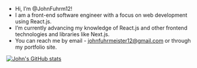 - Hi, I’m @JohnFuhrm12!
- I am a front-end software engineer with a focus on web development using React.js.
- I’m currently advancing my knowledge of React.js and other frontend technologies and libraries like Next.js.
- You can reach me by email - johnfuhrmeister12@gmail.com or through my portfolio site.

[![John's GitHub stats](https://github-readme-stats.vercel.app/api?username=JohnFuhrm12&show_icons=true&theme=highcontrast)](github-readme-stats-eight-weld-81.vercel.app)
